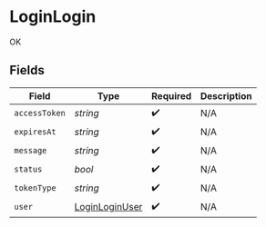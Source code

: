 # LoginLogin

OK


## Fields

| Field                                                       | Type                                                        | Required                                                    | Description                                                 |
| ----------------------------------------------------------- | ----------------------------------------------------------- | ----------------------------------------------------------- | ----------------------------------------------------------- |
| `accessToken`                                               | *string*                                                    | :heavy_check_mark:                                          | N/A                                                         |
| `expiresAt`                                                 | *string*                                                    | :heavy_check_mark:                                          | N/A                                                         |
| `message`                                                   | *string*                                                    | :heavy_check_mark:                                          | N/A                                                         |
| `status`                                                    | *bool*                                                      | :heavy_check_mark:                                          | N/A                                                         |
| `tokenType`                                                 | *string*                                                    | :heavy_check_mark:                                          | N/A                                                         |
| `user`                                                      | [LoginLoginUser](../../models/operations/LoginLoginUser.md) | :heavy_check_mark:                                          | N/A                                                         |